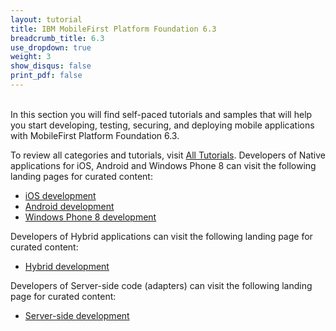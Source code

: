 ```yaml
---
layout: tutorial
title: IBM MobileFirst Platform Foundation 6.3
breadcrumb_title: 6.3
use_dropdown: true
weight: 3
show_disqus: false
print_pdf: false
---
```

<br>
In this section you will find self-paced tutorials and samples that will help you start developing, testing, securing, and deploying mobile applications with MobileFirst Platform Foundation 6.3.

To review all categories and tutorials, visit [All Tutorials](all-tutorials/).
Developers of Native applications for iOS, Android and Windows Phone 8 can visit the following landing pages for curated content:

* [iOS development](ios-tutorials/) 
* [Android development](android-tutorials/) 
* [Windows Phone 8 development](windows-phone-8-tutorials/) 

Developers of Hybrid applications can visit the following landing page for curated content:

* [Hybrid development](hybrid-tutorials/)

Developers of Server-side code (adapters) can visit the following landing page for curated content:

* [Server-side development](server-side-tutorials/)
